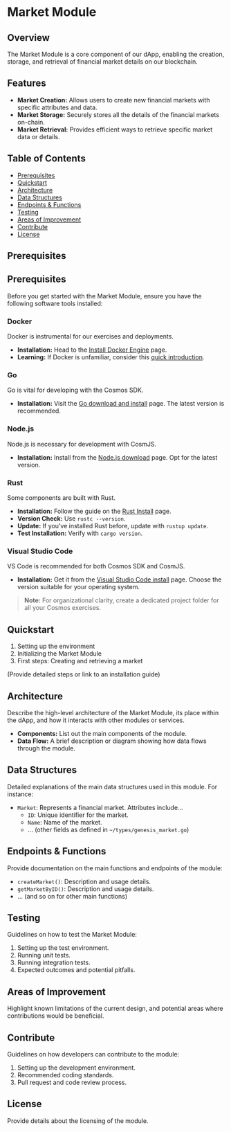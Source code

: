 # Market Module

## Overview

The Market Module is a core component of our dApp, enabling the creation, storage, and retrieval of financial market details on our blockchain.

## Features

- **Market Creation:** Allows users to create new financial markets with specific attributes and data.
- **Market Storage:** Securely stores all the details of the financial markets on-chain.
- **Market Retrieval:** Provides efficient ways to retrieve specific market data or details.

## Table of Contents

- [Prerequisites](#prerequisites)
- [Quickstart](#quickstart)
- [Architecture](#architecture)
- [Data Structures](#data-structures)
- [Endpoints & Functions](#endpoints--functions)
- [Testing](#testing)
- [Areas of Improvement](#areas-of-improvement)
- [Contribute](#contribute)
- [License](#license)

## Prerequisites
## Prerequisites

Before you get started with the Market Module, ensure you have the following software tools installed:

### Docker

Docker is instrumental for our exercises and deployments.

- **Installation:** Head to the [Install Docker Engine](https://www.docker.com/get-started) page.
- **Learning:** If Docker is unfamiliar, consider this [quick introduction](https://docs.docker.com/get-started/overview/).

### Go

Go is vital for developing with the Cosmos SDK.

- **Installation:** Visit the [Go download and install](https://golang.org/doc/install) page. The latest version is recommended.

### Node.js

Node.js is necessary for development with CosmJS.

- **Installation:** Install from the [Node.js download](https://nodejs.org/en/download/) page. Opt for the latest version.

### Rust

Some components are built with Rust.

- **Installation:** Follow the guide on the [Rust Install](https://www.rust-lang.org/learn/get-started) page.
- **Version Check:** Use `rustc --version`.
- **Update:** If you've installed Rust before, update with `rustup update`.
- **Test Installation:** Verify with `cargo version`.

### Visual Studio Code

VS Code is recommended for both Cosmos SDK and CosmJS.

- **Installation:** Get it from the [Visual Studio Code install](https://code.visualstudio.com/download) page. Choose the version suitable for your operating system.

> **Note:** For organizational clarity, create a dedicated project folder for all your Cosmos exercises.

## Quickstart

1. Setting up the environment
2. Initializing the Market Module
3. First steps: Creating and retrieving a market

(Provide detailed steps or link to an installation guide)

## Architecture

Describe the high-level architecture of the Market Module, its place within the dApp, and how it interacts with other modules or services.

- **Components:** List out the main components of the module.
- **Data Flow:** A brief description or diagram showing how data flows through the module.

## Data Structures

Detailed explanations of the main data structures used in this module. For instance:

- `Market`: Represents a financial market. Attributes include...
  - `ID`: Unique identifier for the market.
  - `Name`: Name of the market.
  - ... (other fields as defined in `~/types/genesis_market.go`)

## Endpoints & Functions

Provide documentation on the main functions and endpoints of the module:

- `createMarket()`: Description and usage details.
- `getMarketByID()`: Description and usage details.
- ... (and so on for other main functions)

## Testing

Guidelines on how to test the Market Module:

1. Setting up the test environment.
2. Running unit tests.
3. Running integration tests.
4. Expected outcomes and potential pitfalls.

## Areas of Improvement

Highlight known limitations of the current design, and potential areas where contributions would be beneficial.

## Contribute

Guidelines on how developers can contribute to the module:

1. Setting up the development environment.
2. Recommended coding standards.
3. Pull request and code review process.

## License

Provide details about the licensing of the module.

